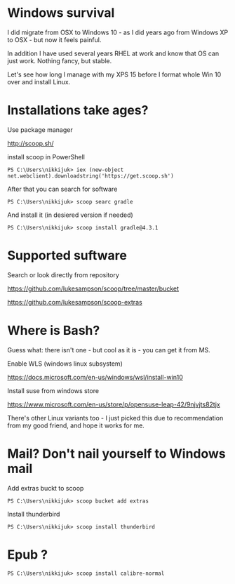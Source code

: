 # Windows survival

I did migrate from OSX to Windows 10 - as I did years ago from Windows XP to OSX - but now it feels painful.

In addition I have used several years RHEL at work and know that OS can just work. Nothing fancy, but stable.

Let's see how long I manage with my XPS 15 before I format whole Win 10 over and install Linux.

# Installations take ages? 

Use package manager

http://scoop.sh/

install scoop in PowerShell

```
PS C:\Users\nikkijuk> iex (new-object net.webclient).downloadstring('https://get.scoop.sh')
```

After that you can search for software

```
PS C:\Users\nikkijuk> scoop searc gradle
```

And install it (in desiered version if needed)

```
PS C:\Users\nikkijuk> scoop install gradle@4.3.1
```

# Supported suftware



Search or look directly from repository

https://github.com/lukesampson/scoop/tree/master/bucket

https://github.com/lukesampson/scoop-extras

# Where is Bash?

Guess what: there isn't one - but cool as it is - you can get it from MS.

Enable WLS (windows linux subsystem)

https://docs.microsoft.com/en-us/windows/wsl/install-win10

Install suse from windows store

https://www.microsoft.com/en-us/store/p/opensuse-leap-42/9njvjts82tjx

There's other Linux variants too - I just picked this due to recommendation from my good friend, and hope it works for me.

# Mail? Don't nail yourself to Windows mail

Add extras buckt to scoop

```
PS C:\Users\nikkijuk> scoop bucket add extras

```

Install thunderbird

```
PS C:\Users\nikkijuk> scoop install thunderbird
```

# Epub ?

```
PS C:\Users\nikkijuk> scoop install calibre-normal
```

